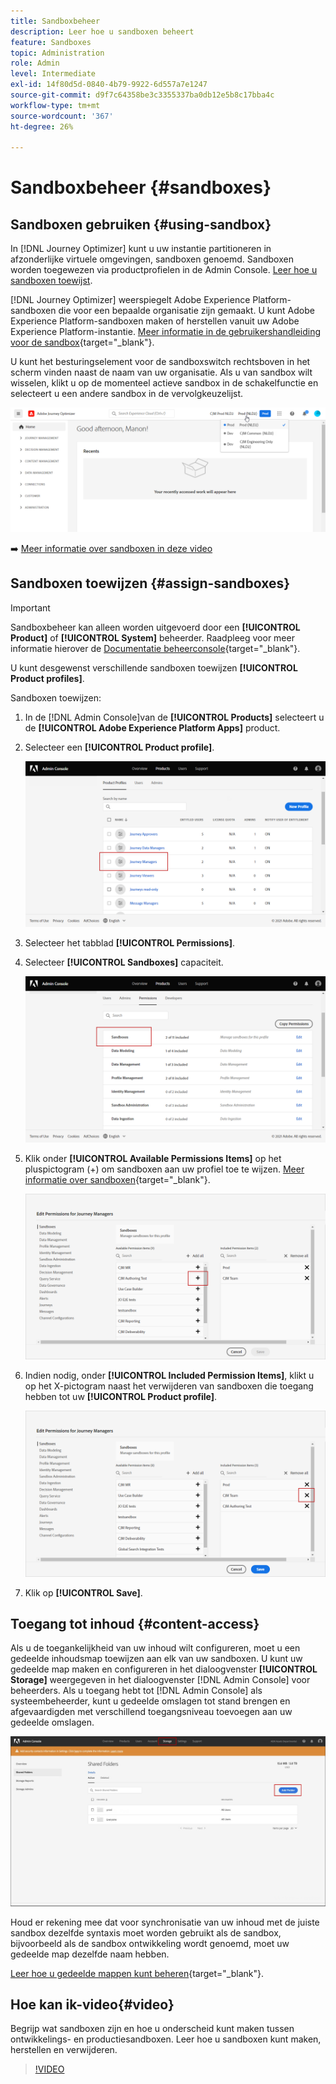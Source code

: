 ```yaml
---
title: Sandboxbeheer
description: Leer hoe u sandboxen beheert
feature: Sandboxes
topic: Administration
role: Admin
level: Intermediate
exl-id: 14f80d5d-0840-4b79-9922-6d557a7e1247
source-git-commit: d9f7c64358be3c3355337ba0db12e5b8c17bba4c
workflow-type: tm+mt
source-wordcount: '367'
ht-degree: 26%

---
```


# Sandboxbeheer {#sandboxes}

## Sandboxen gebruiken {#using-sandbox}

In [!DNL Journey Optimizer] kunt u uw instantie partitioneren in afzonderlijke virtuele omgevingen, sandboxen genoemd.
Sandboxen worden toegewezen via productprofielen in de Admin Console. [Leer hoe u sandboxen toewijst](permissions.md#create-product-profile).

[!DNL Journey Optimizer] weerspiegelt Adobe Experience Platform-sandboxen die voor een bepaalde organisatie zijn gemaakt.
U kunt Adobe Experience Platform-sandboxen maken of herstellen vanuit uw Adobe Experience Platform-instantie. [Meer informatie in de gebruikershandleiding voor de sandbox](https://experienceleague.adobe.com/docs/experience-platform/sandbox/ui/user-guide.html){target=&quot;_blank&quot;}.

U kunt het besturingselement voor de sandboxswitch rechtsboven in het scherm vinden naast de naam van uw organisatie. Als u van sandbox wilt wisselen, klikt u op de momenteel actieve sandbox in de schakelfunctie en selecteert u een andere sandbox in de vervolgkeuzelijst.

![](assets/sandbox_5.png)

➡️ [Meer informatie over sandboxen in deze video](#video)

## Sandboxen toewijzen {#assign-sandboxes}

>[!IMPORTANT]
>
> Sandboxbeheer kan alleen worden uitgevoerd door een **[!UICONTROL Product]** of **[!UICONTROL System]** beheerder. Raadpleeg voor meer informatie hierover de [Documentatie beheerconsole](https://helpx.adobe.com/enterprise/admin-guide.html/enterprise/using/admin-roles.ug.html){target=&quot;_blank&quot;}.

U kunt desgewenst verschillende sandboxen toewijzen **[!UICONTROL Product profiles]**.

Sandboxen toewijzen:

1. In de [!DNL Admin Console]van de **[!UICONTROL Products]** selecteert u de **[!UICONTROL Adobe Experience Platform Apps]** product.

1. Selecteer een **[!UICONTROL Product profile]**.

   ![](assets/sandbox_1.png)

1. Selecteer het tabblad **[!UICONTROL Permissions]**. 

1. Selecteer **[!UICONTROL Sandboxes]** capaciteit.

   ![](assets/sandbox_2.png)

1. Klik onder **[!UICONTROL Available Permissions Items]** op het pluspictogram (+) om sandboxen aan uw profiel toe te wijzen. [Meer informatie over sandboxen](https://experienceleague.adobe.com/docs/experience-platform/sandbox/home.html){target=&quot;_blank&quot;}.

   ![](assets/sandbox_3.png)

1. Indien nodig, onder **[!UICONTROL Included Permission Items]**, klikt u op het X-pictogram naast het verwijderen van sandboxen die toegang hebben tot uw **[!UICONTROL Product profile]**.

   ![](assets/sandbox_4.png)

1. Klik op **[!UICONTROL Save]**.

## Toegang tot inhoud {#content-access}

Als u de toegankelijkheid van uw inhoud wilt configureren, moet u een gedeelde inhoudsmap toewijzen aan elk van uw sandboxen. U kunt uw gedeelde map maken en configureren in het dialoogvenster **[!UICONTROL Storage]** weergegeven in het dialoogvenster [!DNL Admin Console] voor beheerders. Als u toegang hebt tot [!DNL Admin Console] als systeembeheerder, kunt u gedeelde omslagen tot stand brengen en afgevaardigden met verschillend toegangsniveau toevoegen aan uw gedeelde omslagen.

![](assets/do-not-localize/content_access.png)

Houd er rekening mee dat voor synchronisatie van uw inhoud met de juiste sandbox dezelfde syntaxis moet worden gebruikt als de sandbox, bijvoorbeeld als de sandbox ontwikkeling wordt genoemd, moet uw gedeelde map dezelfde naam hebben.

[Leer hoe u gedeelde mappen kunt beheren](https://helpx.adobe.com/enterprise/admin-guide.html/enterprise/using/manage-adobe-storage.ug.html){target=&quot;_blank&quot;}.

## Hoe kan ik-video{#video}

Begrijp wat sandboxen zijn en hoe u onderscheid kunt maken tussen ontwikkelings- en productiesandboxen. Leer hoe u sandboxen kunt maken, herstellen en verwijderen.

>[!VIDEO](https://video.tv.adobe.com/v/334355?quality=12)
